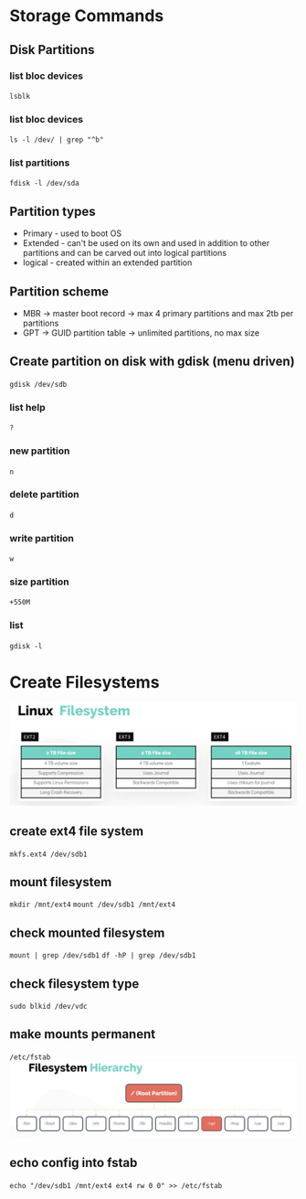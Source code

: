 # Storage Commands
## Disk Partitions
### list bloc devices
`lsblk`
### list bloc devices
`ls -l /dev/ | grep "^b"`
### list partitions
`fdisk -l /dev/sda`
## Partition types
* Primary - used to boot OS
* Extended - can't be used on its own and used in addition to other partitions and can be carved out into logical partitions
* logical - created within an extended partition
## Partition scheme
* MBR -> master boot record ->  max 4 primary partitions and max 2tb per partitions
* GPT -> GUID partition table -> unlimited partitions, no max size
## Create partition on disk with gdisk (menu driven)
`gdisk /dev/sdb`
### list help
`?`
### new partition
`n`
### delete partition
`d`
### write partition
`w`
### size partition
`+550M`
### list
`gdisk -l`

# Create Filesystems
![linux filesysystem](/images/linux_filesystem.png)
## create ext4 file system
`mkfs.ext4 /dev/sdb1`
## mount filesystem
`mkdir /mnt/ext4`
`mount /dev/sdb1 /mnt/ext4`
## check mounted filesystem
`mount | grep /dev/sdb1`
`df -hP | grep /dev/sdb1`
## check filesystem type
`sudo blkid /dev/vdc`
## make mounts permanent
`/etc/fstab`
![linux filesysystem](/images/file_hieracy.png)
## echo config into fstab
`echo "/dev/sdb1 /mnt/ext4 ext4 rw 0 0" >> /etc/fstab`


 